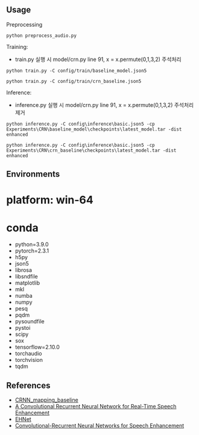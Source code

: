 ## Usage

Preprocessing
```
python preprocess_audio.py
```

Training:
- train.py 실행 시 model/crn.py line 91, x = x.permute(0,1,3,2) 주석처리

```
python train.py -C config/train/baseline_model.json5

python train.py -C config/train/crn_baseline.json5
```

Inference:
- inference.py 실행 시 model/crn.py line 91, x = x.permute(0,1,3,2) 주석처리 제거

```
python inference.py -C config\inference\basic.json5 -cp Experiments\CRN\baseline_model\checkpoints\latest_model.tar -dist enhanced

python inference.py -C config\inference\basic.json5 -cp Experiments\CRN\crn_baseline\checkpoints\latest_model.tar -dist enhanced
```


## Environments

# platform: win-64
# conda

- python=3.9.0
- pytorch=2.3.1
- h5py
- json5
- librosa
- libsndfile
- matplotlib
- mkl
- numba
- numpy
- pesq
- pqdm
- pysoundfile
- pystoi
- scipy
- sox
- tensorflow=2.10.0
- torchaudio
- torchvision
- tqdm

## References

- [CRNN_mapping_baseline](https://github.com/YangYang/CRNN_mapping_baseline)
- [A Convolutional Recurrent Neural Network for Real-Time Speech Enhancement](https://web.cse.ohio-state.edu/~wang.77/papers/Tan-Wang1.interspeech18.pdf)
- [EHNet](https://github.com/ododoyo/EHNet)
- [Convolutional-Recurrent Neural Networks for Speech Enhancement](https://arxiv.org/abs/1805.00579)
